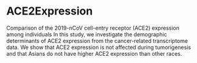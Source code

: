 # ACE2Expression
 Comparison of the 2019-nCoV cell-entry receptor (ACE2) expression among individuals
In this study, we investigate the demographic determinants of ACE2 expression from the cancer-related transcriptome data. We show that ACE2 expression is not affected during tumorigenesis and that Asians do not have higher ACE2 expression than other races. 
